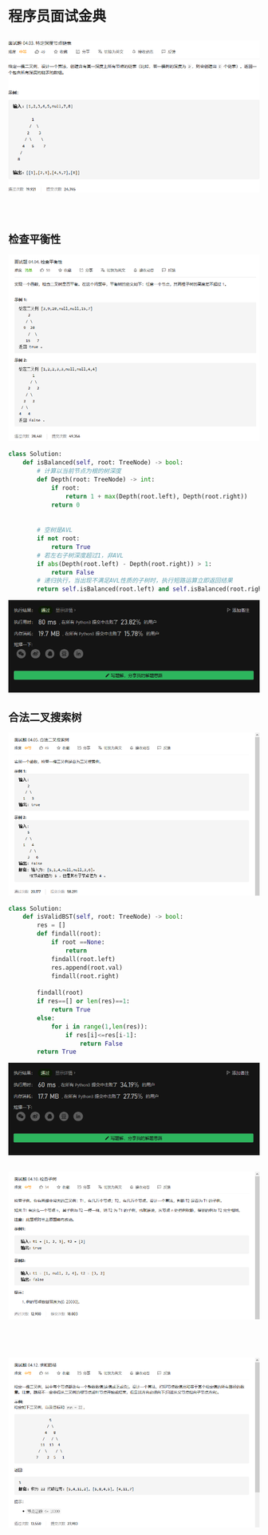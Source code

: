 # 程序员面试金典

## 

![](./images/026.png)

```python

```

![]()

## 检查平衡性

![](./images/027.png)

```python
class Solution:
    def isBalanced(self, root: TreeNode) -> bool:
        # 计算以当前节点为根的树深度
        def Depth(root: TreeNode) -> int:
            if root:
                return 1 + max(Depth(root.left), Depth(root.right))
            return 0


        # 空树是AVL
        if not root:
            return True
        # 若左右子树深度超过1，非AVL
        if abs(Depth(root.left) - Depth(root.right)) > 1:
            return False
        # 递归执行，当出现不满足AVL性质的子树时，执行短路运算立即返回结果
        return self.isBalanced(root.left) and self.isBalanced(root.right)
```

![](./images/027_.png)

## 合法二叉搜索树

![](./images/028.png)

```python
class Solution:
    def isValidBST(self, root: TreeNode) -> bool:
        res = []
        def findall(root):
            if root ==None:
                return 
            findall(root.left)
            res.append(root.val)
            findall(root.right)

        findall(root)
        if res==[] or len(res)==1:
            return True
        else:
            for i in range(1,len(res)):
                if res[i]<=res[i-1]:
                    return False
        return True

```

![](./images/028_.png)

## 

![](./images/029.png)

```python

```

![]()

## 

![](./images/030.png)

```python

```

![]()